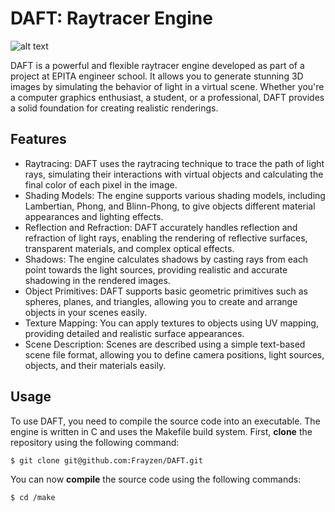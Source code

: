 DAFT: Raytracer Engine
======================
![alt text](https://frayzen.github.io/DAFT/assets/img/daft_logo_wbg.png)

DAFT is a powerful and flexible raytracer engine developed as part of a project at EPITA engineer school. It allows you to generate stunning 3D images by simulating the behavior of light in a virtual scene. Whether you're a computer graphics enthusiast, a student, or a professional, DAFT provides a solid foundation for creating realistic renderings.

Features
--------
* Raytracing: DAFT uses the raytracing technique to trace the path of light rays, simulating their interactions with virtual objects and calculating the final color of each pixel in the image.
* Shading Models: The engine supports various shading models, including Lambertian, Phong, and Blinn-Phong, to give objects different material appearances and lighting effects.
* Reflection and Refraction: DAFT accurately handles reflection and refraction of light rays, enabling the rendering of reflective surfaces, transparent materials, and complex optical effects.
* Shadows: The engine calculates shadows by casting rays from each point towards the light sources, providing realistic and accurate shadowing in the rendered images.
* Object Primitives: DAFT supports basic geometric primitives such as spheres, planes, and triangles, allowing you to create and arrange objects in your scenes easily.
* Texture Mapping: You can apply textures to objects using UV mapping, providing detailed and realistic surface appearances.
* Scene Description: Scenes are described using a simple text-based scene file format, allowing you to define camera positions, light sources, objects, and their materials easily.

Usage
-----
To use DAFT, you need to compile the source code into an executable. The engine is written in C and uses the Makefile build system. 
First, **clone** the repository using the following command:
```bash
$ git clone git@github.com:Frayzen/DAFT.git
```
You can now **compile** the source code using the following commands:
```bash
$ cd /make
```